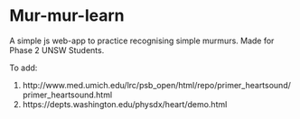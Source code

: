 # Mur-mur-learn

A simple js web-app to practice recognising simple murmurs.
Made for Phase 2 UNSW Students.

To add: 
<ol> 
  <li> http://www.med.umich.edu/lrc/psb_open/html/repo/primer_heartsound/primer_heartsound.html </li>
  <li> https://depts.washington.edu/physdx/heart/demo.html </li>
</ol> 
